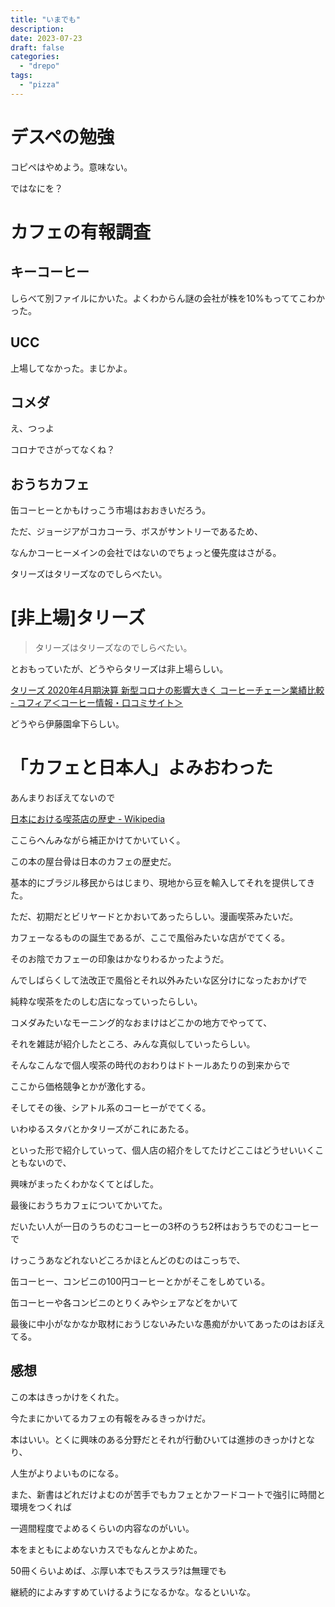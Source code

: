 ```yaml
---
title: "いまでも"
description:
date: 2023-07-23
draft: false
categories:
  - "drepo"
tags:
  - "pizza"
---
```


# デスペの勉強

コピペはやめよう。意味ない。

ではなにを？

# カフェの有報調査

## キーコーヒー

しらべて別ファイルにかいた。よくわからん謎の会社が株を10%もっててこわかった。

## UCC

上場してなかった。まじかよ。

## コメダ

え、つっよ

コロナでさがってなくね？

## おうちカフェ

缶コーヒーとかもけっこう市場はおおきいだろう。

ただ、ジョージアがコカコーラ、ボスがサントリーであるため、

なんかコーヒーメインの会社ではないのでちょっと優先度はさがる。

タリーズはタリーズなのでしらべたい。

# [非上場]タリーズ

> タリーズはタリーズなのでしらべたい。

とおもっていたが、どうやらタリーズは非上場らしい。

[タリーズ 2020年4月期決算 新型コロナの影響大きく コーヒーチェーン業績比較 - コフィア＜コーヒー情報・口コミサイト＞](https://coffee.ism.fun/article/9c518df8-5150-4562-89ad-08aae6492a8a)

どうやら伊藤園傘下らしい。

# 「カフェと日本人」よみおわった

あんまりおぼえてないので

[日本における喫茶店の歴史 - Wikipedia](https://ja.wikipedia.org/wiki/%E6%97%A5%E6%9C%AC%E3%81%AB%E3%81%8A%E3%81%91%E3%82%8B%E5%96%AB%E8%8C%B6%E5%BA%97%E3%81%AE%E6%AD%B4%E5%8F%B2)

ここらへんみながら補正かけてかいていく。

この本の屋台骨は日本のカフェの歴史だ。

基本的にブラジル移民からはじまり、現地から豆を輸入してそれを提供してきた。

ただ、初期だとビリヤードとかおいてあったらしい。漫画喫茶みたいだ。

カフェーなるものの誕生であるが、ここで風俗みたいな店がでてくる。

そのお陰でカフェーの印象はかなりわるかったようだ。

んでしばらくして法改正で風俗とそれ以外みたいな区分けになったおかげで

純粋な喫茶をたのしむ店になっていったらしい。

コメダみたいなモーニング的なおまけはどこかの地方でやってて、

それを雑誌が紹介したところ、みんな真似していったらしい。

そんなこんなで個人喫茶の時代のおわりはドトールあたりの到来からで

ここから価格競争とかが激化する。

そしてその後、シアトル系のコーヒーがでてくる。

いわゆるスタバとかタリーズがこれにあたる。

といった形で紹介していって、個人店の紹介をしてたけどここはどうせいいくこともないので、

興味がまったくわかなくてとばした。

最後におうちカフェについてかいてた。

だいたい人が一日のうちのむコーヒーの3杯のうち2杯はおうちでのむコーヒーで

けっこうあなどれないどころかほとんどのむのはこっちで、

缶コーヒー、コンビニの100円コーヒーとかがそこをしめている。

缶コーヒーや各コンビニのとりくみやシェアなどをかいて

最後に中小がなかなか取材におうじないみたいな愚痴がかいてあったのはおぼえてる。

## 感想

この本はきっかけをくれた。

今たまにかいてるカフェの有報をみるきっかけだ。

本はいい。とくに興味のある分野だとそれが行動ひいては進捗のきっかけとなり、

人生がよりよいものになる。

また、新書はどれだけよむのが苦手でもカフェとかフードコートで強引に時間と環境をつくれば

一週間程度でよめるくらいの内容なのがいい。

本をまともによめないカスでもなんとかよめた。

50冊くらいよめば、ぶ厚い本でもスラスラ?は無理でも

継続的によみすすめていけるようになるかな。なるといいな。
